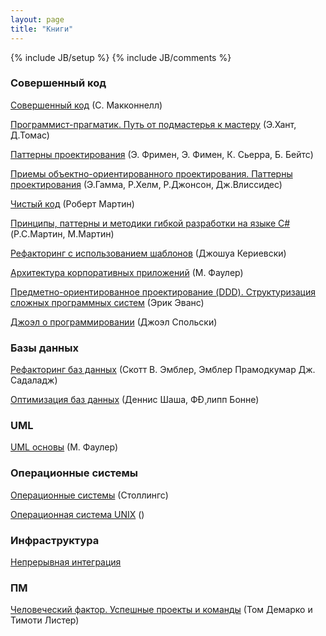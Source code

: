 ```yaml
---
layout: page
title: "Книги"
---
```

{% include JB/setup %}
{% include JB/comments %}

### Совершенный код

[Совершенный код](http://www.ozon.ru/context/detail/id/5508646/) (С. Макконнелл)

[Программист-прагматик. Путь от подмастерья к мастеру](http://www.ozon.ru/context/detail/id/3353337/) (Э.Хант, Д.Томас)

[Паттерны проектирования]() (Э. Фримен, Э. Фимен, К. Сьерра, Б. Бейтс)

[Приемы объектно-ориентированного проектирования. Паттерны проектирования]() (Э.Гамма, Р.Хелм, Р.Джонсон, Дж.Влиссидес)

[Чистый код]() (Роберт Мартин)

[Принципы, паттерны и методики гибкой разработки на языке C#]() (Р.С.Мартин, М.Мартин)

[Рефакторинг с использованием шаблонов]() (Джошуа Кериевски)

[Архитектура корпоративных приложений]() (М. Фаулер)

[Предметно-ориентированное проектирование (DDD). Структуризация сложных программных систем]() (Эрик Эванс)

[Джоэл о программировании]() (Джоэл Спольски)

### Базы данных

[Рефакторинг баз данных]() (Скотт В. Эмблер, Эмблер Прамодкумар Дж. Садаладж)

[Оптимизация баз данных]() (Деннис Шаша, ФÐ¸липп Бонне)

### UML

[UML основы]() (М. Фаулер)

### Операционные системы

[Операционные системы]() (Столлингс)

[Операционная система UNIX]() ()

### Инфраструктура

[Непрерывная интеграция]()

### ПМ

[Человеческий фактор. Успешные проекты и команды]() (Том Демарко и Тимоти Листер)

